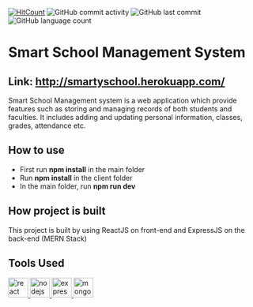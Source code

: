 [![HitCount](http://hits.dwyl.com/ammarjussa/Smart-School.svg)](http://hits.dwyl.com/ammarjussa/Smart-School) ![GitHub commit activity](https://img.shields.io/github/commit-activity/m/ammarjussa/Smart-School) ![GitHub last commit](https://img.shields.io/github/last-commit/ammarjussa/Smart-School) ![GitHub language count](https://img.shields.io/github/languages/count/ammarjussa/Smart-School)

# Smart School Management System

## Link: http://smartyschool.herokuapp.com/

Smart School Management system is a web application which provide features such as storing and managing records of both students and faculties. It includes adding and updating personal information, classes, grades, attendance etc. 

## How to  use
* First run **npm install** in the main folder
* Run **npm install** in the client folder
* In the main folder, run **npm run dev**

## How project is built
This project is built by using ReactJS on front-end and ExpressJS on the back-end (MERN Stack)

## Tools Used

<a href="https://reactjs.org/" target="_blank"> <img src="https://devicons.github.io/devicon/devicon.git/icons/react/react-original-wordmark.svg" alt="react" width="40" height="40"/> </a> <a href="https://nodejs.org" target="_blank"> <img src="https://devicons.github.io/devicon/devicon.git/icons/nodejs/nodejs-original-wordmark.svg" alt="nodejs" width="40" height="40"/> </a>  <a href="https://expressjs.com" target="_blank"> <img src="https://devicons.github.io/devicon/devicon.git/icons/express/express-original-wordmark.svg" alt="express" width="40" height="40"/> </a> <a href="https://www.mongodb.com/" target="_blank"> <img src="https://devicons.github.io/devicon/devicon.git/icons/mongodb/mongodb-original-wordmark.svg" alt="mongodb" width="40" height="40"/> </a>
